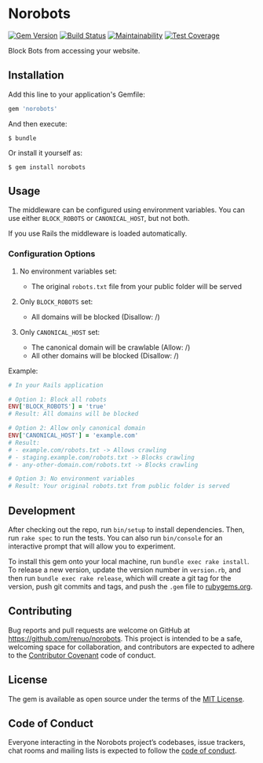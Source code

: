 # Norobots

[![Gem Version](https://badge.fury.io/rb/norobots.svg)](https://badge.fury.io/rb/norobots)
[![Build Status](https://travis-ci.org/renuo/norobots.svg?branch=master)](https://travis-ci.org/renuo/norobots)
[![Maintainability](https://api.codeclimate.com/v1/badges/8f0d93fa0d0aecc83797/maintainability)](https://codeclimate.com/github/renuo/norobots/maintainability)
[![Test Coverage](https://api.codeclimate.com/v1/badges/8f0d93fa0d0aecc83797/test_coverage)](https://codeclimate.com/github/renuo/norobots/test_coverage)

Block Bots from accessing your website.

## Installation

Add this line to your application's Gemfile:

```ruby
gem 'norobots'
```

And then execute:

    $ bundle

Or install it yourself as:

    $ gem install norobots

## Usage
The middleware can be configured using environment variables. You can use either `BLOCK_ROBOTS` or `CANONICAL_HOST`, but not both.

If you use Rails the middleware is loaded automatically.

### Configuration Options

1. No environment variables set:
   - The original `robots.txt` file from your public folder will be served

2. Only `BLOCK_ROBOTS` set:
   - All domains will be blocked (Disallow: /)

3. Only `CANONICAL_HOST` set:
   - The canonical domain will be crawlable (Allow: /)
   - All other domains will be blocked (Disallow: /)

Example:
```ruby
# In your Rails application

# Option 1: Block all robots
ENV['BLOCK_ROBOTS'] = 'true'
# Result: All domains will be blocked

# Option 2: Allow only canonical domain
ENV['CANONICAL_HOST'] = 'example.com'
# Result:
# - example.com/robots.txt -> Allows crawling
# - staging.example.com/robots.txt -> Blocks crawling
# - any-other-domain.com/robots.txt -> Blocks crawling

# Option 3: No environment variables
# Result: Your original robots.txt from public folder is served
```

## Development

After checking out the repo, run `bin/setup` to install dependencies.
Then, run `rake spec` to run the tests.
You can also run `bin/console` for an interactive prompt that will allow you to experiment.

To install this gem onto your local machine, run `bundle exec rake install`.
To release a new version, update the version number in `version.rb`, and then run `bundle exec rake release`,
which will create a git tag for the version, push git commits and tags,
and push the `.gem` file to [rubygems.org](https://rubygems.org).

## Contributing

Bug reports and pull requests are welcome on GitHub at https://github.com/renuo/norobots.
This project is intended to be a safe, welcoming space for collaboration,
and contributors are expected to adhere to the [Contributor Covenant](http://contributor-covenant.org) code of conduct.

## License

The gem is available as open source under the terms of the [MIT License](https://opensource.org/licenses/MIT).

## Code of Conduct

Everyone interacting in the Norobots project’s codebases, issue trackers,
chat rooms and mailing lists is expected to follow the
[code of conduct](https://github.com/renuo/norobots/blob/master/CODE_OF_CONDUCT.md).

